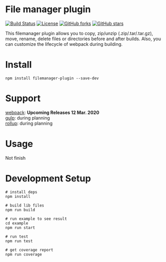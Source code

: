 # File manager plugin

[![Build Status](https://travis-ci.org/xianweics/filemanager-plugin.svg?branch=master)](https://travis-ci.org/xianweics/filemanager-plugin)
[![License](https://img.shields.io/badge/license-MIT-brightgreen.svg)](https://github.com/xianweics/filemanager-plugin/blob/master/LICENSE)
[![GitHub forks](https://img.shields.io/github/forks/xianweics/filemanager-plugin?color=brightgreen)](https://github.com/xianweics/filemanager-plugin/network)
[![GitHub stars](https://img.shields.io/github/stars/xianweics/filemanager-plugin?color=brightgreen)](https://github.com/xianweics/filemanager-plugin/stargazers)

This filemanager plugin allows you to copy, zip/unzip (.zip/.tar/.tar.gz), move, rename, delete files or directories
before and after builds. Also, you can customize the lifecycle of webpack during building.

# Install
`npm install filemanager-plugin --save-dev`

# Support
[webpack](https://www.npmjs.com/search?q=keywords:webpack): **Upcoming Releases 12 Mar. 2020** <br/>
[gulp](https://www.npmjs.com/search?q=keywords:gulp): during planning <br/>
[rollup](https://www.npmjs.com/search?q=keywords:rollup): during planning <br/>

# Usage
Not finish

# Development Setup
```text
# install deps
npm install

# build lib files
npm run build

# run example to see result
cd example
npm run start

# run test
npm run test

# get coverage report
npm run coverage
```

